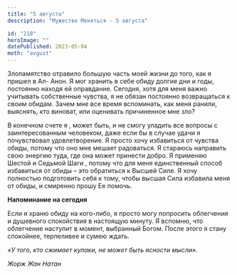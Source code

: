 ```yaml
---
title: "5 августа"
description: "Мужество Меняться - 5 августа"

id: "218"
heroImage: ""
datePublished: 2023-05-04
moth: "avgust"
---
```


Злопамятство отравило большую часть моей жизни до того, как я пришел в Ал-
Анон. Я мог хранить в себе обиду долгие дни и годы, постоянно находя ей
оправдание. Сегодня, хотя для меня важно учитывать собственные чувства, я не
обязан постоянно возвращаться к своим обидам. Зачем мне все время вспоминать,
как меня ранили, выяснять, кто виноват, или оценивать причиненное мне зло?

В конечном счете я , может быть, и не смогу уладить все вопросы с
заинтересованным человеком, даже если бы в случае удачи я почувствовал
удовлетворение. Я просто хочу избавиться от чувства обиды, потому что оно мне
мешает радоваться. Я стараюсь направить свою энергию туда, где она может
принести добро. Я применяю Шестой и Седьмой Шаги , потому что для меня
единственный способ избавиться от обиды – это обратиться к Высшей Силе. Я хочу
полностью подготовить себя к тому, чтобы высшая Сила избавила меня от обиды, и
смиренно прошу Ее помочь.

**Напоминание на сегодня**

Если я храню обиду на кого-либо, я просто могу попросить облегчения и
душевного спокойствия в настоящую минуту. Я вспомню, что облегчение наступит в
момент, выбранный Богом. После этого я стану спокойнее, терпеливее и сумею
ждать.

_«У того, кто сжимает кулаки, не может быть ясности мысли»._

_Жорж Жан Натан_
